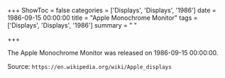 +++
ShowToc = false
categories = ['Displays', 'Displays', '1986']
date = 1986-09-15 00:00:00
title = "Apple Monochrome Monitor"
tags = ['Displays', 'Displays', '1986']
summary = " "

+++

The Apple Monochrome Monitor was released on 1986-09-15 00:00:00.

Source: `https://en.wikipedia.org/wiki/Apple_displays`


